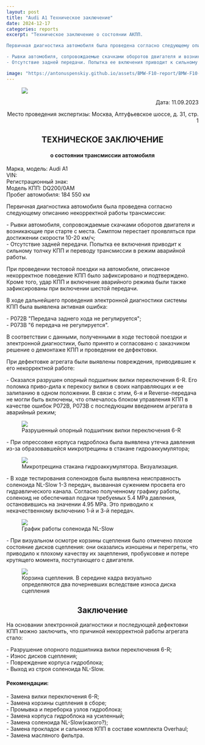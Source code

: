 ```yaml
---
layout: post
title: "Audi A1 Техническое заключение"
date: 2024-12-17
categories: reports
excerpt: "Техническое заключение о состоянии АКПП.

Первичная диагностика автомобиля была проведена согласно следующему описанию некорректной работы трансмиссии:

- Рывки автомобиля, сопровождаемые скачками оборотов двигателя и возникающие при старте с места. Симптом перестает проявляться при достижении скорости 10-20 км/ч;
- Отсутствие задней передачи. Попытка ее включения приводит к сильному толчку КПП и переводу трансмиссии в режим аварийной работы."

image: "https://antonuspenskiy.github.io/assets/BMW-F10-report/BMW-F10-car-photo.jpg"
---
```


<link rel="stylesheet" href="https://antonuspenskiy.github.io/assets/style.css">

<div class="article-container">

<figure>
  <img src="https://antonuspenskiy.github.io/assets/CTT-header.jpg">
</figure>

<p align="right">Дата: 11.09.2023</p>
<p align="right">Место проведения экспертизы: Москва, Алтуфьевское шоссе, д. 31, стр. 1</p>

<h2 align="center">ТЕХНИЧЕСКОЕ ЗАКЛЮЧЕНИЕ</h2>
<h4 align="center">о состоянии трансмиссии автомобиля</h4>


<p>
Марка, модель: Audi A1<br/>
VIN:<br/>
Регистрационный знак:<br/>
Модель КПП: DQ200/0AM<br/>
Пробег автомобиля: 184 550 км<br/>
</p>

<p>Первичная диагностика автомобиля была проведена согласно следующему описанию некорректной работы трансмиссии:</p>

<p>
- Рывки автомобиля, сопровождаемые скачками оборотов двигателя и возникающие при старте с места. Симптом перестает проявляться при достижении скорости 10-20 км/ч;<br/> 
- Отсутствие задней передачи. Попытка ее включения приводит к сильному толчку КПП и переводу трансмиссии в режим аварийной работы.<br/>
</p>

<p>При проведении тестовой поездки на автомобиле, описанное некорректное поведение КПП было зафиксировано и подтверждено. Кроме того, удар КПП и включение аварийного режима были также зафиксированы при включении шестой передачи.</p>

<p>В ходе дальнейшего проведения электронной диагностики системы КПП была выявлена активная ошибка:</p>

<p>
- P072B "Передача заднего хода не регулируется";<br/>
- P073B "6 передача не регулируется".<br/>
</p>

<p>В соответствии с данными, полученными в ходе тестовой поездки и электронной диагностики, было принято и согласовано с заказчиком решение о демонтаже КПП и проведении ее дефектовки.</p>

<p>При дефектовке агрегата были выявлены повреждения, приводившие к его некорректной работе:</p>

<p>- Оказался разрушен опорный подшипник вилки переключения 6-R. Его поломка приво-дила к перекосу вилки в своих направляющих и ее залипанию в одном положении. В связи с этим, 6-я и Reverse-передача не могли быть включены, что отмечалось блоком управления КПП в качестве ошибок P072B, P073B с последующим введением агрегата в аварийный режим;</p>

<figure>
  <img src="https://antonuspenskiy.github.io/assets/BMW-F10-report/BMW-F10-pump-seal.jpg">
  <figcaption>Разрушенный опорный подшипник вилки переключения 6-R</figcaption>
</figure>

<p>- При опрессовке корпуса гидроблока была выявлена утечка давления из-за образовавшейся микротрещины в стакане гидроаккумулятора;</p>

<figure>
  <img src="https://antonuspenskiy.github.io/assets/BMW-F10-report/BMW-F10-pump-seal.jpg">
  <figcaption>Микротрещина стакана гидроаккумулятора. Визуализация.</figcaption>
</figure>

<p>- В ходе тестирования соленоидов была выявлена неисправность соленоида NL-Slow 1-3 передач, вызванная сужением просвета его гидравлического канала. Согласно полученному графику работы, соленоид не обеспечивал подачи требуемых 5.4 MPa давления, остановившись на значении 4.95 MPa. Это приводило к некачественному включению 1-й и 3-й передач.</p>

<figure>
  <img src="https://antonuspenskiy.github.io/assets/BMW-F10-report/BMW-F10-pump-seal.jpg">
  <figcaption>График работы соленоида NL-Slow</figcaption>
</figure>

<p>- При визуальном осмотре корзины сцепления было отмечено плохое состояние дисков сцепления: они оказались изношены и перегреты, что приводило к плохому качеству их зацепления, пробуксовке и потере крутящего момента, поступающего с двигателя.</p>

<figure>
  <img src="https://antonuspenskiy.github.io/assets/BMW-F10-report/BMW-F10-pump-seal.jpg">
  <figcaption>Корзина сцепления. В середине кадра визуально определяются два почерневших вследствие износа диска сцепления</figcaption>
</figure>

<h2 align="center">Заключение</h2>

<p>На основании электронной диагностики и последующей дефектовки КПП можно заключить, что причиной некорректной работы агрегата стало:</p>

<p>
- Разрушение опорного подшипника вилки переключения 6-R;<br/>
- Износ дисков сцепления;<br/>
- Повреждение корпуса гидроблока;<br/>
- Выход из строя соленоида NL-Slow.<br/>
</p>

<h4>Рекомендации:</h4>
<p>
- Замена вилки переключения 6-R;<br/>
- Замена корзины сцепления в сборе;<br/>
- Промывка и переборка узлов гидроблока;<br/>
- Замена корпуса гидроблока на усиленный;<br/>
- Замена соленоида NL-Slow(какого?);<br/>
- Замена прокладок и сальников КПП в составе комплекта Overhaul;<br/>
- Замена масляного фильтра.<br/>
</p>

</div>
